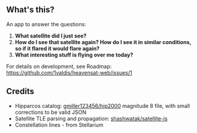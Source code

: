## What's this?

An app to answer the questions:
1. **What satellite did I just see?**
2. **How do I see that satellite again? How do I see it in similar conditions, so if it flared it would flare again?**
3. **What interesting stuff is flying over me today?**

For details on development, see Roadmap: https://github.com/1valdis/heavensat-web/issues/1

## Credits
- Hipparcos catalog: [gmiller123456/hip2000](https://github.com/gmiller123456/hip2000) magnitude 8 file, with small corrections to be valid JSON
- Satellite TLE parsing and propagation: [shashwatak/satellite-js](https://github.com/shashwatak/satellite-js)
- Constellation lines - from Stellarium
